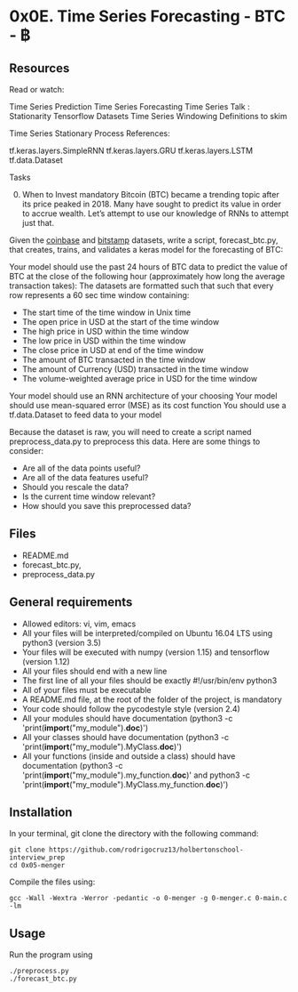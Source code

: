 # 0x0E. Time Series Forecasting - BTC - ฿

## Resources
Read or watch:

Time Series Prediction
Time Series Forecasting
Time Series Talk : Stationarity
Tensorflow Datasets
Time Series Windowing
Definitions to skim

Time Series
Stationary Process
References:

tf.keras.layers.SimpleRNN
tf.keras.layers.GRU
tf.keras.layers.LSTM
tf.data.Dataset

Tasks

0. When to Invest mandatory
Bitcoin (BTC) became a trending topic after its price peaked in 2018. Many
have sought to predict its value in order to accrue wealth. Let’s attempt to
use our knowledge of RNNs to attempt just that.

Given the [coinbase](https://intranet.hbtn.io/rltoken/_-9LQxYpc6qTM7K_AI58-g)
and [bitstamp](https://intranet.hbtn.io/rltoken/0zZKYc5-xlxGFbxTfCVrBA)
datasets, write a script, forecast_btc.py, that creates, trains, and validates
a keras model for the forecasting of BTC:

Your model should use the past 24 hours of BTC data to predict the value of
BTC at the close of the following hour (approximately how long the average
transaction takes):
The datasets are formatted such that such that every row represents a 60 sec
time window containing:
- The start time of the time window in Unix time
- The open price in USD at the start of the time window
- The high price in USD within the time window
- The low price in USD within the time window
- The close price in USD at end of the time window
- The amount of BTC transacted in the time window
- The amount of Currency (USD) transacted in the time window
- The volume-weighted average price in USD for the time window

Your model should use an RNN architecture of your choosing
Your model should use mean-squared error (MSE) as its cost function
You should use a tf.data.Dataset to feed data to your model

Because the dataset is raw, you will need to create a script named
preprocess_data.py to preprocess this data. Here are some things to consider:

- Are all of the data points useful?
- Are all of the data features useful?
- Should you rescale the data?
- Is the current time window relevant?
- How should you save this preprocessed data?

## Files
- README.md
- forecast_btc.py,
- preprocess_data.py


## General requirements
* Allowed editors: vi, vim, emacs
* All your files will be interpreted/compiled on Ubuntu 16.04 LTS using python3 (version 3.5)
* Your files will be executed with numpy (version 1.15) and tensorflow (version 1.12)
* All your files should end with a new line
* The first line of all your files should be exactly #!/usr/bin/env python3
* All of your files must be executable
* A README.md file, at the root of the folder of the project, is mandatory
* Your code should follow the pycodestyle style (version 2.4)
* All your modules should have documentation (python3 -c 'print(__import__("my_module").__doc__)')
* All your classes should have documentation (python3 -c 'print(__import__("my_module").MyClass.__doc__)')
* All your functions (inside and outside a class) should have documentation (python3 -c 'print(__import__("my_module").my_function.__doc__)' and python3 -c 'print(__import__("my_module").MyClass.my_function.__doc__)')

## Installation
In your terminal, git clone the directory with the following command:
```
git clone https://github.com/rodrigocruz13/holbertonschool-interview_prep
cd 0x05-menger
```

Compile the files using:

```
gcc -Wall -Wextra -Werror -pedantic -o 0-menger -g 0-menger.c 0-main.c -lm
```

## Usage

Run the program using

```
./preprocess.py
./forecast_btc.py
```
